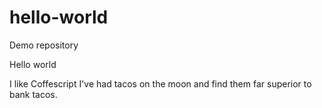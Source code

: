 # hello-world
Demo repository


Hello world

I like Coffescript 
I've had tacos on the moon and find them far superior to bank tacos.
